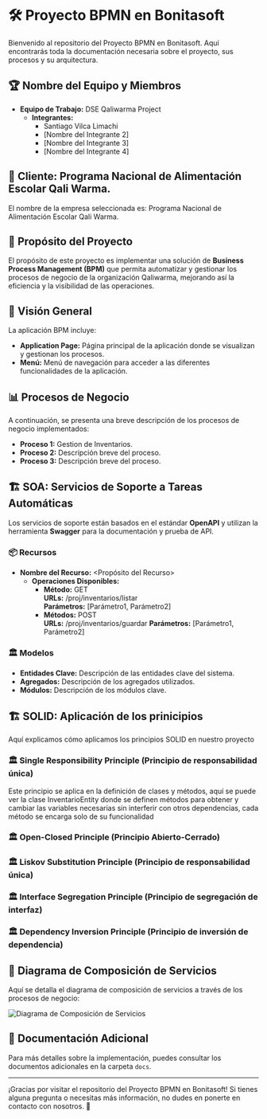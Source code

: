 # 🛠️ Proyecto BPMN en Bonitasoft

Bienvenido al repositorio del Proyecto BPMN en Bonitasoft. Aquí encontrarás toda la documentación necesaria sobre el proyecto, sus procesos y su arquitectura. 

## 🏆 Nombre del Equipo y Miembros

- **Equipo de Trabajo:** DSE Qaliwarma Project
  - **Integrantes:**
    - Santiago Vilca Limachi
    - [Nombre del Integrante 2]
    - [Nombre del Integrante 3]
    - [Nombre del Integrante 4]

## 🏢 Cliente: Programa Nacional de Alimentación Escolar Qali Warma.

El nombre de la empresa seleccionada es: Programa Nacional de Alimentación Escolar Qali Warma.

## 🎯 Propósito del Proyecto

El propósito de este proyecto es implementar una solución de **Business Process Management (BPM)** que permita automatizar y gestionar los procesos de negocio de la organización Qaliwarma, mejorando así la eficiencia y la visibilidad de las operaciones.

## 🌟 Visión General

La aplicación BPM incluye:

- **Application Page:** Página principal de la aplicación donde se visualizan y gestionan los procesos.
- **Menú:** Menú de navegación para acceder a las diferentes funcionalidades de la aplicación.

## 📊 Procesos de Negocio

A continuación, se presenta una breve descripción de los procesos de negocio implementados:

- **Proceso 1:** Gestion de Inventarios.
- **Proceso 2:** Descripción breve del proceso.
- **Proceso 3:** Descripción breve del proceso.

## 🏗️ SOA: Servicios de Soporte a Tareas Automáticas

Los servicios de soporte están basados en el estándar **OpenAPI** y utilizan la herramienta **Swagger** para la documentación y prueba de API.

### 📦 Recursos

- **Nombre del Recurso:** <Propósito del Recurso>
  - **Operaciones Disponibles:**
    - **Método:** GET  
      **URLs:** /proj/inventarios/listar  
      **Parámetros:** [Parámetro1, Parámetro2]
    - **Métodos:** POST  
      **URLs:** /proj/inventarios/guardar
      **Parámetros:** [Parámetro1, Parámetro2]

### 🏛️ Modelos

- **Entidades Clave:** Descripción de las entidades clave del sistema.
- **Agregados:** Descripción de los agregados utilizados.
- **Módulos:** Descripción de los módulos clave.

## 🏗️ SOLID: Aplicación de los prinicipios

Aquí explicamos cómo aplicamos los principios SOLID en nuestro proyecto

### 🏛️ Single Responsibility Principle (Principio de responsabilidad única)

Este principio se aplica en la definición de clases y métodos, aquí se puede ver la clase InventarioEntity donde se definen métodos para obtener y cambiar las variables necesarias sin interferir con otros dependencias, cada método se encarga solo de su funcionalidad

### 🏛️ Open-Closed Principle (Principio Abierto-Cerrado)
### 🏛️ Liskov Substitution Principle (Principio de responsabilidad única)
### 🏛️ Interface Segregation Principle (Principio de segregación de interfaz)
### 🏛️ Dependency Inversion Principle (Principio de inversión de dependencia)

## 🔄 Diagrama de Composición de Servicios

Aquí se detalla el diagrama de composición de servicios a través de los procesos de negocio:

![Diagrama de Composición de Servicios](ruta/al/diagrama.png)

## 📄 Documentación Adicional

Para más detalles sobre la implementación, puedes consultar los documentos adicionales en la carpeta `docs`.

---

¡Gracias por visitar el repositorio del Proyecto BPMN en Bonitasoft! Si tienes alguna pregunta o necesitas más información, no dudes en ponerte en contacto con nosotros. 🚀
